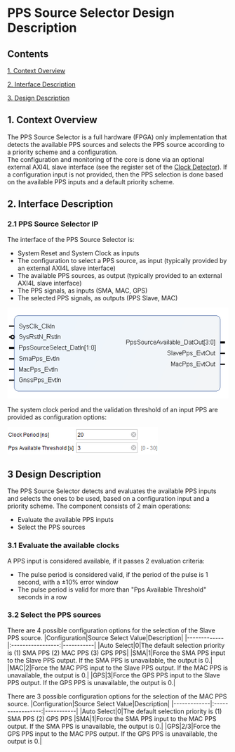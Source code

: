 # PPS Source Selector Design Description
## Contents

[1. Context Overview](#1-context-overview)

[2. Interface Description](#2-interface-description)

[3. Design Description](#3-design-description)

## 1. Context Overview
The PPS Source Selector is a full hardware (FPGA) only implementation that detects the available PPS sources and selects the PPS source according to a priority scheme and a configuration.  
The configuration and monitoring of the core is done via an optional external AXI4L slave interface (see the register set of the [Clock Detector](../ClockDetector)). 
If a configuration input is not provided, then the PPS selection is done based on the available PPS inputs and a default priority scheme.  
## 2. Interface Description
### 2.1 PPS Source Selector IP
The interface of the PPS Source Selector is:
- System Reset and System Clock as inputs
- The configuration to select a PPS source, as input (typically provided by an external AXI4L slave interface)
- The available PPS sources, as output (typically provided to an external AXI4L slave interface)
- The PPS signals, as inputs (SMA, MAC, GPS)
- The selected PPS signals, as outputs (PPS Slave, MAC) 

![PPS Source Selector IP](Additional%20Files/PpsSourceSelectorIP.png) 

The system clock period and the validation threshold of an input PPS are provided as configuration options:

![PPS Source Selector Conf](Additional%20Files/PpsSourceSelector_Conf.png) 

## 3 Design Description
The PPS Source Selector detects and evaluates the available PPS inputs and selects the ones to be used, based on a configuration input and a priority scheme. 
The component consists of 2 main operations:
- Evaluate the available PPS inputs
- Select the PPS sources
### 3.1 Evaluate the available clocks
A PPS input is considered available, if it passes 2 evaluation criteria:
- The pulse period is considered valid, if the period of the pulse is 1 second, with a ±10% error window
- The pulse period is valid for more than "Pps Available Threshold" seconds in a row 
### 3.2 Select the PPS sources
There are 4 possible configuration options for the selection of the Slave PPS source.
|Configuration|Source Select Value|Description|
|-------------|:-----------------:|-----------|
|Auto Select|0|The default selection priority is (1) SMA PPS (2) MAC PPS (3) GPS PPS|
|SMA|1|Force the SMA PPS input to the Slave PPS output. If the SMA PPS is unavailable, the output is 0.|
|MAC|2|Force the MAC PPS input to the Slave PPS output. If the MAC PPS is unavailable, the output is 0.|
|GPS|3|Force the GPS PPS input to the Slave PPS output. If the GPS PPS is unavailable, the output is 0.|

There are 3 possible configuration options for the selection of the MAC PPS source.
|Configuration|Source Select Value|Description|
|-------------|:-----------------:|-----------|
|Auto Select|0|The default selection priority is (1) SMA PPS (2) GPS PPS 
|SMA|1|Force the SMA PPS input to the MAC PPS output. If the SMA PPS is unavailable, the output is 0.|
|GPS|2/3|Force the GPS PPS input to the MAC PPS output. If the GPS PPS is unavailable, the output is 0.|

